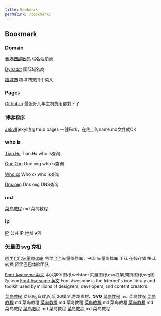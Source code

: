 ```yaml
---
title: Bookmark
permalink: /bookmark/
---
```


## Bookmark

### Domain

[香港西部数码](https://www.363.hk/) 域名注册商
 
[Dynadot](https://www.dynadot.com/) 国际域名商

[趣域网](https://www.quyu.net/) 趣域网支持中英文

### Pages

[Github.io](https://pages.github.com/) 最近好几年主机费用都剩下了

### 博客程序

 [Jekyll](https://jekyllrb.com/) jekyll加github pages 一健Fork，在线上传name.md文件就OK

### who is

[Tian.Hu](https://tian.hu/) Tian.Hu who is查询.

[One.Ong](https://who.cx/) One ong who is查询

[Who.cx](https://who.cx/) Who cx who is查询

[Dns.ong](https://dns.ong/) Dns ong DNS查询

### md

[菜鸟教程](https://www.runoob.com/markdown) md 菜鸟教程

### ip

 [IP](https://www.ipify.org/) 公共 IP 地址 API 
 
### 矢量图 svg 免扣
 
[阿里巴巴矢量图标库](https://www.iconfont.cn/) 阿里巴巴矢量图标库，中国 矢量图标库 下载 在线存储 格式转换 阿里巴巴体验团队

[Font Awesome 中文](https://fontawesome.com.cn/) 中文字体图标,webfont,矢量图标,css框架,网页图标,svg图标,icon
[Font Awesome 英文](https://fontawesome.com/) Font Awesome is the Internet's icon library and toolkit, used by millions of designers, developers, and content creators.

[菜鸟教程](https://www.aigei.com/) 爱给网,音效,配乐,3d模型,游戏素材，**SVG**
[菜鸟教程](https://www.runoob.com/markdown) md 菜鸟教程
[菜鸟教程](https://www.runoob.com/markdown) md 菜鸟教程
[菜鸟教程](https://www.runoob.com/markdown) md 菜鸟教程
[菜鸟教程](https://www.runoob.com/markdown) md 菜鸟教程
[菜鸟教程](https://www.runoob.com/markdown) md 菜鸟教程
[菜鸟教程](https://www.runoob.com/markdown) md 菜鸟教程
[菜鸟教程](https://www.runoob.com/markdown) md 菜鸟教程
